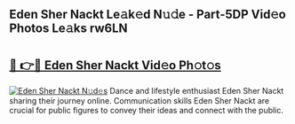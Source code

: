 ## Eden Sher Nackt Le𝚊k𝚎d N𝚞𝚍e - Part-5DP Vid𝚎o Photos Le𝚊ks rw6LN

# <h2><a href="http://fb81oa.evod.top/?m=Eden+Sher+Nackt">🔗 👉🔴 Eden Sher Nackt Vid𝚎o Ph𝚘t𝚘s</a></h2>

[![Eden Sher Nackt N𝚞d𝚎s](https://i.imgur.com/8V9OHl7.gif)](http://fb81oa.evod.top/?m=Eden+Sher+Nackt)
Dance and lifestyle enthusiast Eden Sher Nackt sharing their journey online. Communication skills Eden Sher Nackt are crucial for public figures to convey their ideas and connect with the public. 
